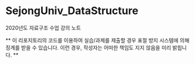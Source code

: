 # SejongUniv_DataStructure
2020년도 자료구조 수업 강의 노트

** 이 리포지토리의 코드를 이용하여 실습/과제를 제출할 경우 표절 방지 시스템에 의해 징계를 받을 수 있습니다. 이런 경우, 작성자는 어떠한 책임도 지지 않음을 미리 밝힙니다. **